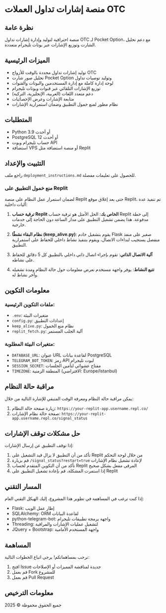 # منصة إشارات تداول العملات OTC

## نظرة عامة

منصة احترافية لتوليد وإدارة إشارات تداول OTC لـ Pocket Option، مع دعم تحليل الشارت وتوزيع الإشارات عبر بوتات تليجرام متعددة.

## الميزات الرئيسية

- توليد إشارات تداول محددة بالوقت للأزواج OTC
- تحليل صور شارت Pocket Option وتوليد توصيات تداول
- لوحة إدارة كاملة مع إدارة المستخدمين والبوتات والقنوات
- توزيع الإشارات التلقائي عبر قنوات وبوتات تليجرام
- دعم متعدد اللغات (العربية، الإنجليزية، التركية)
- متابعة الإشارات وعرض الإحصائيات
- نظام مطور لمنع خمول التطبيق وضمان استمرارية الإشارات

## المتطلبات

- Python 3.9 أو أحدث
- PostgreSQL 12 أو أحدث
- حساب تليجرام وبوت API
- استضافة VPS أو منصة استضافة مثل Replit

## التثبيت والإعداد

راجع ملف `deployment_instructions.md` للحصول على تعليمات مفصلة.

### منع خمول التطبيق على Replit

لضمان استمرار عمل النظام على منصة Replit حتى بعد إغلاق موقع Replit، تم تنفيذ عدة آليات داخلية:

1. **ترقية حساب Replit الخاص بك**: الحل الأمثل هو ترقية حساب Replit إلى خطة مدفوعة. هذا يضمن تشغيل التطبيق على مدار الساعة دون الحاجة إلى خدمات خارجية.

2. **نظام البقاء نشطًا (keep_alive.py)**: يقوم بتشغيل خادم Flask صغير على منفذ منفصل يستجيب لنداءات الاتصال، ويقوم بتنفيذ نشاط داخلي للحفاظ على استمرارية التطبيق.

3. **آلية الاتصال الذاتي**: تقوم بإجراء اتصال ذاتي داخلي بالتطبيق كل 5 دقائق للحفاظ على نشاطه.

4. **تتبع النشاط**: يوفر واجهة مستخدم تعرض معلومات حول حالة النظام ومدة تشغيله وآخر نشاط له.

## معلومات التكوين

### ملفات التكوين الرئيسية:

- `.env`: متغيرات البيئة
- `config.py`: إعدادات التطبيق
- `keep_alive.py`: نظام منع الخمول
- `replit_fetch.py`: آلية الجلب المستمر

### متغيرات البيئة المطلوبة:

- `DATABASE_URL`: عنوان URL لقاعدة بيانات PostgreSQL
- `TELEGRAM_BOT_TOKEN`: رمز API لبوت تليجرام
- `SESSION_SECRET`: مفتاح عشوائي لتأمين الجلسات
- `TIMEZONE`: المنطقة الزمنية (الافتراضي: Europe/Istanbul)

## مراقبة حالة النظام

يمكن مراقبة حالة النظام ومعرفة الوقت المتبقي للإشارة التالية من خلال:

1. زيارة صفحة حالة النظام: `https://your-replit-app.username.repl.co/`
2. صفحة حالة نظام الإشارات: `https://your-replit-app.username.repl.co/signal_status`

## حل مشكلات توقف الإشارات

إذا توقف التطبيق عن إرسال الإشارات:

1. تأكد من أن التطبيق لا يزال قيد التشغيل على Replit من خلال لوحة التحكم
2. قم بزيارة `/signal_status?restart=true` لإعادة تشغيل نظام الإشارات
3. تأكد من أن التكوين المتقدم لحساب Replit المرقى مفعل بشكل صحيح
4. إذا استمرت المشكلة، قم بإعادة تشغيل التطبيق على Replit

## المسار التقني

إذا كنت ترغب في المساهمة في تطوير هذا المشروع، إليك الهيكل التقني العام:

- Flask: إطار عمل الويب
- SQLAlchemy: ORM لقاعدة البيانات
- python-telegram-bot: واجهة برمجة تطبيقات تليجرام
- Threading: لتشغيل عمليات الإشارات والمراقبة
- JQuery + Bootstrap: واجهة المستخدم الأمامية

## المساهمة

نرحب بمساهماتكم! يرجى اتباع الخطوات التالية:

1. افتح Issue جديدة لمناقشة المميزات أو الإصلاحات
2. قم بعمل Fork للمشروع
3. قم بعمل Pull Request

## معلومات الترخيص

جميع الحقوق محفوظة © 2025